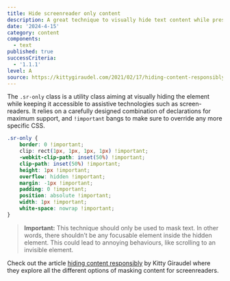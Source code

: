 ```yaml
---
title: Hide screenreader only content
description: A great technique to visually hide text content while preserving it for assistive technologies.
date: '2024-4-15'
category: content
components:
  - text
published: true
successCriteria:
  - '1.1.1'
level: A
source: https://kittygiraudel.com/2021/02/17/hiding-content-responsibly/
---
```


The `.sr-only` class is a utility class aiming at visually hiding the element while keeping it accessible to assistive technologies such as screen-readers. It relies on a carefully designed combination of declarations for maximum support, and `!important` bangs to make sure to override any more specific CSS.

```css
.sr-only {
	border: 0 !important;
	clip: rect(1px, 1px, 1px, 1px) !important;
	-webkit-clip-path: inset(50%) !important;
	clip-path: inset(50%) !important;
	height: 1px !important;
	overflow: hidden !important;
	margin: -1px !important;
	padding: 0 !important;
	position: absolute !important;
	width: 1px !important;
	white-space: nowrap !important;
}
```

> **Important:** This technique should only be used to mask text. In other words, there shouldn’t be any focusable element inside the hidden element. This could lead to annoying behaviours, like scrolling to an invisible element.

Check out the article [hiding content responsibly](https://kittygiraudel.com/2021/02/17/hiding-content-responsibly/) by Kitty Giraudel where they explore all the different options of masking content for screenreaders.
